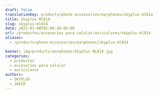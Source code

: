 ```yaml
---
draft: false
translationKey: products/phone-accessories/earphones/skyplus-ml014
title: Skyplus Ml014
slug: skyplus-ml014
date: 2023-01-08T02:04:20-05:00
url: /productos/accesorios para celular/auriculares/skyplus-ml014
aliases:
  - /products/phone-accessories/earphones/skyplus-ml014

banner: img/products/earphones/Skyplus ML014.jpg
categories: 
  - productos
  - accesorios para celular
  - auriculares
authors:
  - SKYPLUS
  - JAICO
---
```


